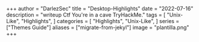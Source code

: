 +++
author = "DarlezSec"
title = "Desktop-Highlights"
date = "2022-07-16"
description = "writeup Ctf You're in a cave TryHackMe."
tags = [
"Unix-Like",
"Highlights",
]
categories = [
"Highlights",
"Unix-Like",
]
series = ["Themes Guide"]
aliases = ["migrate-from-jekyl"]
image = "plantilla.png"
+++
